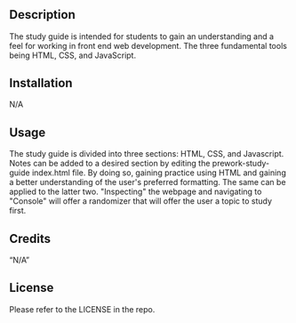 # <Your-Project-Title>

## Description

The study guide is intended for students to gain an understanding and a feel for working in front end web development. The three fundamental tools being HTML, CSS, and JavaScript.

## Installation

N/A

## Usage

The study guide is divided into three sections: HTML, CSS, and Javascript. Notes can be added to a desired section by editing the prework-study-guide index.html file. By doing so, gaining practice using HTML and gaining a better understanding of the user's preferred formatting. The same can be applied to the latter two. "Inspecting" the webpage and navigating to "Console" will offer a randomizer that will offer the user a topic to study first.


## Credits

“N/A”

## License

Please refer to the LICENSE in the repo.

